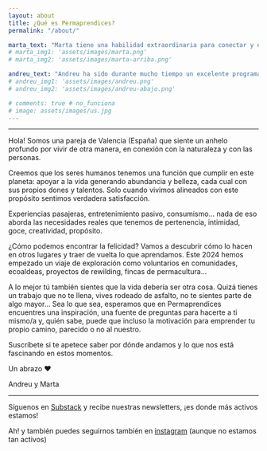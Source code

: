 ```yaml
---
layout: about
title: ¿Qué es Permaprendices?
permalink: "/about/"

marta_text: "Marta tiene una habilidad extraordinaria para conectar y escribir ideas. Durante años ha puesto su habilidad a disposición de terapeutas holísticos para ayudar a que sus mensajes de salud llegaran a más personas, hasta que sintió la llamada de emplearlas para tender un puente entre la vida tal y como nos la han contado y el mundo más bello que nuestro corazón sabe que es posible. Incansable devoradora de libros, multipotencial, autodidacta, con ciertos problemas para elegir qué camino le apetece más hoy y a la vez muy disciplinada. Combina lo terrenal y lo esotérico: aprendiza de la terapia Sistemas de la Familia Interna y de los misterios de Ávalon; estudiante de agricultura sintrópica y de comunicación con la inteligencia vegetal; exploradora de la mente y del mundo imaginal. De su época en las terapias holísticas se ha quedado con un kit para hacer auriculoterapia que lleva siempre encima."
# marta_img1: 'assets/images/marta.png'
# marta_img2: 'assets/images/marta-arriba.png'

andreu_text: "Andreu ha sido durante mucho tiempo un excelente programador informático, querido por sus compañeros de oficina y alabado por su jefe. Aunque la programación le encantaba, con el paso de los años cada vez se sentía más vacío, pero en cuanto metía las manos en la tierra, en el campo o en el monte, redescubría la felicidad. Otra de sus pasiones es la música. Melómano con todas las letras, dj de Drum and Bass (@beyondbeat_) y otra música electrónica, disfruta como un niño creando mixes locos y viendo a la gente darlo todo en la pista. La cocina y la fotografía despiertan su creatividad. Psiconauta, le fascina explorar su propia consciencia con psicodélicos y distintas modalidades terapéuticas. La meditación y la respiración consciente son sus anclas para estar presente. Inusual lector de Registros Akáshicos. Aunque algunos amigos lo llaman “chamán”, no tiene nada que lo certifique."
# andreu_img1: 'assets/images/andreu.png'
# andreu_img2: 'assets/images/andreu-abajo.png'

# comments: true # no_funciona
# image: assets/images/us.jpg
---
```


---

Hola! Somos una pareja de Valencia (España) que siente un anhelo profundo por vivir de otra manera, en conexión con la naturaleza y con las personas.

Creemos que los seres humanos tenemos una función que cumplir en este planeta: apoyar a la vida generando abundancia y belleza, cada cual con sus propios dones y talentos. Solo cuando vivimos alineados con este propósito sentimos verdadera satisfacción.

Experiencias pasajeras, entretenimiento pasivo, consumismo… nada de eso aborda las necesidades reales que tenemos de pertenencia, intimidad, goce, creatividad, propósito.

¿Cómo podemos encontrar la felicidad? Vamos a descubrir cómo lo hacen en otros lugares y traer de vuelta lo que aprendamos. Este 2024 hemos empezado un viaje de exploración como voluntarios en comunidades, ecoaldeas, proyectos de rewilding, fincas de permacultura…

A lo mejor tú también sientes que la vida debería ser otra cosa. Quizá tienes un trabajo que no te llena, vives rodeado de asfalto, no te sientes parte de algo mayor… Sea lo que sea, esperamos que en Permaprendices encuentres una inspiración, una fuente de preguntas para hacerte a ti mismo/a y, quién sabe, puede que incluso la motivación para emprender tu propio camino, parecido o no al nuestro.

Suscríbete si te apetece saber por dónde andamos y lo que nos está fascinando en estos momentos.

Un abrazo ❤️

Andreu y Marta

---

Síguenos en [Substack](https://permaprendices.substack.com/) y recibe nuestras newsletters, ¡es donde más activos estamos!

Ah! y también puedes seguirnos también en [instagram](https://www.instagram.com/permaprendices/) (aunque no estamos tan activos)

